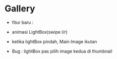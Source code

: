 # Gallery

+ fitur baru :
+ animasi LightBox(swipe l/r)
+ ketika lightBox pindah, Main Image ikutan

+ Bug : lightBox pas pilih image kedua di thumbnail
